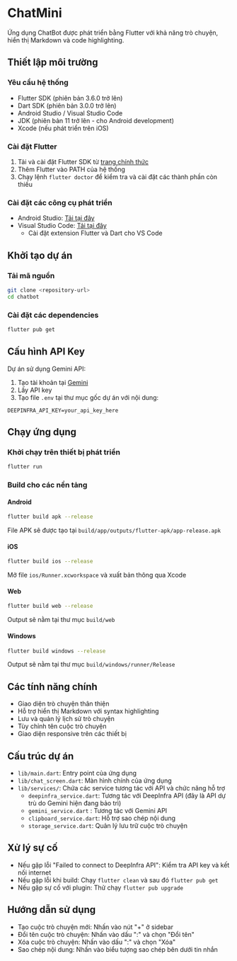 # ChatMini

Ứng dụng ChatBot được phát triển bằng Flutter với khả năng trò chuyện, hiển thị Markdown và code highlighting.

## Thiết lập môi trường

### Yêu cầu hệ thống
- Flutter SDK (phiên bản 3.6.0 trở lên)
- Dart SDK (phiên bản 3.0.0 trở lên)
- Android Studio / Visual Studio Code
- JDK (phiên bản 11 trở lên - cho Android development)
- Xcode (nếu phát triển trên iOS)

### Cài đặt Flutter
1. Tải và cài đặt Flutter SDK từ [trang chính thức](https://flutter.dev/docs/get-started/install)
2. Thêm Flutter vào PATH của hệ thống
3. Chạy lệnh `flutter doctor` để kiểm tra và cài đặt các thành phần còn thiếu

### Cài đặt các công cụ phát triển
- Android Studio: [Tải tại đây](https://developer.android.com/studio)
- Visual Studio Code: [Tải tại đây](https://code.visualstudio.com/)
  - Cài đặt extension Flutter và Dart cho VS Code

## Khởi tạo dự án

### Tải mã nguồn
```bash
git clone <repository-url>
cd chatbot
```

### Cài đặt các dependencies
```bash
flutter pub get
```

## Cấu hình API Key

Dự án sử dụng Gemini API:

1. Tạo tài khoản tại [Gemini](https://ai.google.dev/)
2. Lấy API key
3. Tạo file `.env` tại thư mục gốc dự án với nội dung:
```
DEEPINFRA_API_KEY=your_api_key_here
```

## Chạy ứng dụng

### Khởi chạy trên thiết bị phát triển
```bash
flutter run
```

### Build cho các nền tảng

#### Android
```bash
flutter build apk --release
```
File APK sẽ được tạo tại `build/app/outputs/flutter-apk/app-release.apk`

#### iOS
```bash
flutter build ios --release
```
Mở file `ios/Runner.xcworkspace` và xuất bản thông qua Xcode

#### Web
```bash
flutter build web --release
```
Output sẽ nằm tại thư mục `build/web`

#### Windows
```bash
flutter build windows --release
```
Output sẽ nằm tại thư mục `build/windows/runner/Release`

## Các tính năng chính
- Giao diện trò chuyện thân thiện
- Hỗ trợ hiển thị Markdown với syntax highlighting
- Lưu và quản lý lịch sử trò chuyện
- Tùy chỉnh tên cuộc trò chuyện
- Giao diện responsive trên các thiết bị

## Cấu trúc dự án
- `lib/main.dart`: Entry point của ứng dụng
- `lib/chat_screen.dart`: Màn hình chính của ứng dụng
- `lib/services/`: Chứa các service tương tác với API và chức năng hỗ trợ
  - `deepinfra_service.dart`: Tương tác với DeepInfra API (đây là API dự trù do Gemini hiện đang bảo trì)
  - `gemini_service.dart` : Tương tác với Gemini API
  - `clipboard_service.dart`: Hỗ trợ sao chép nội dung
  - `storage_service.dart`: Quản lý lưu trữ cuộc trò chuyện

## Xử lý sự cố
- Nếu gặp lỗi "Failed to connect to DeepInfra API": Kiểm tra API key và kết nối internet
- Nếu gặp lỗi khi build: Chạy `flutter clean` và sau đó `flutter pub get`
- Nếu gặp sự cố với plugin: Thử chạy `flutter pub upgrade`

## Hướng dẫn sử dụng
- Tạo cuộc trò chuyện mới: Nhấn vào nút "+" ở sidebar
- Đổi tên cuộc trò chuyện: Nhấn vào dấu ":" và chọn "Đổi tên"
- Xóa cuộc trò chuyện: Nhấn vào dấu ":" và chọn "Xóa"
- Sao chép nội dung: Nhấn vào biểu tượng sao chép bên dưới tin nhắn
